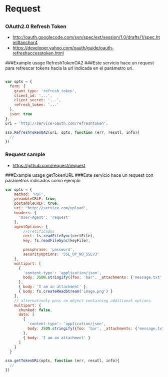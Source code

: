 # Request

## 

### OAuth2.0 Refresh Token

- http://oauth.googlecode.com/svn/spec/ext/session/1.0/drafts/1/spec.html#anchor4
- https://developer.yahoo.com/oauth/guide/oauth-refreshaccesstoken.html

###Example usage RefreshTokenOA2
###Este servicio hace un request para refrescar tokens hacia la url indicada en el parámetro uri.

```js

var opts = {
  form: {
    grant_type: 'refresh_token',
    client_id: '...',
    client_secret: '...',
    refresh_token: '...'
  },
  json: true
},
uri = 'http://service-oauth.com/refreshtoken';

sso.RefreshTokenOA2(uri, opts, function (err, resutl, info){
  //
})
```
### Request sample

- https://github.com/request/request

###Example usage getTokenURL
###Este servicio hace un request con parámetros indicados como ejemplo

```js
var opts = {
    method: 'PUT',
    preambleCRLF: true,
    postambleCRLF: true,
    uri: 'http://service.com/upload',
    headers: {
      'User-Agent': 'request'
    },
    agentOptions: {
        //Cretificados
        cert: fs.readFileSync(certFile),
        key: fs.readFileSync(keyFile),

        passphrase: 'password',
        securityOptions: 'SSL_OP_NO_SSLv3'
    },
    multipart: [
      {
        'content-type': 'application/json',
        body: JSON.stringify({foo: 'bar', _attachments: {'message.txt': {follows: true, length: 18, 'content_type': 'text/plain' }}})
      },
      { body: 'I am an attachment' },
      { body: fs.createReadStream('image.png') }
    ],
    // alternatively pass an object containing additional options
    multipart: {
      chunked: false,
      data: [
        {
          'content-type': 'application/json',
          body: JSON.stringify({foo: 'bar', _attachments: {'message.txt': {follows: true, length: 18, 'content_type': 'text/plain' }}})
        },
        { body: 'I am an attachment' }
      ]
    }
  }

sso.getTokenURL(opts, function (err, resutl, info){
  //
})
```